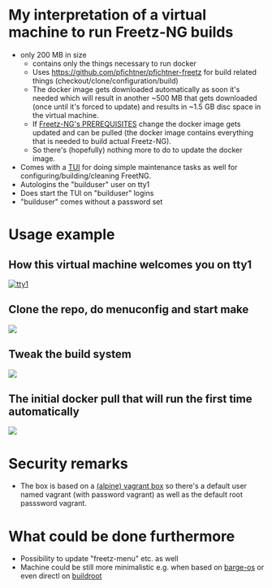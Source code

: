 # My interpretation of a virtual machine to run Freetz-NG builds

- only 200 MB in size
  - contains only the things necessary to run docker
  - Uses https://github.com/pfichtner/pfichtner-freetz for build related things (checkout/clone/configuration/build)
  - The docker image gets downloaded automatically as soon it's needed which will result in another ~500 MB that gets downloaded (once until it's forced to update) and results in ~1.5 GB disc space in the virtual machine. 
  - If [Freetz-NG's PREREQUISITES](https://github.com/Freetz-NG/freetz-ng/blob/master/docs/PREREQUISITES.md) change the docker image gets updated and can be pulled (the docker image contains everything that is needed to build actual Freetz-NG). 
  - So there's (hopefully) nothing more to do to update the docker image. 
- Comes with a [TUI](https://en.wikipedia.org/wiki/Text-based_user_interface) for doing simple maintenance tasks as well for configuring/building/cleaning FreetNG. 
- Autologins the "builduser" user on tty1
- Does start the TUI on "builduser" logins
- "builduser" comes without a password set

# Usage example
## How this virtual machine welcomes you on tty1
[![tty1]([{image-url}](http://pfichtner.github.io/pfichtner-freetz-vagrantbox-asciinema/tty1.png))]([{video-url}](http://pfichtner.github.io/pfichtner-freetz-vagrantbox-asciinema/pfichtner-freetzg-buildsystem-screen0.webm) "Virtual machine startup")

## Clone the repo, do menuconfig and start make
<a href="http://pfichtner.github.io/pfichtner-freetz-vagrantbox-asciinema/initial-clone-menuconfig-start-build.html"><img src="http://pfichtner.github.io/pfichtner-freetz-vagrantbox-asciinema/initial-clone-menuconfig-start-build.png" /></a>

## Tweak the build system
<a href="http://pfichtner.github.io/pfichtner-freetz-vagrantbox-asciinema/tweak-tool.html/"><img src="http://pfichtner.github.io/pfichtner-freetz-vagrantbox-asciinema/tweak-tool.png" /></a>

## The initial docker pull that will run the first time automatically
<a href="http://pfichtner.github.io/pfichtner-freetz-vagrantbox-asciinema/initial-pull.html/"><img src="http://pfichtner.github.io/pfichtner-freetz-vagrantbox-asciinema/initial-pull.png" /></a>

# Security remarks
- The box is based on a [(alpine) vagrant box](https://app.vagrantup.com/generic/boxes/alpine38) so there's a default user named vagrant (with password vagrant) as well as the default root passsword vagrant. 

# What could be done furthermore
- Possibility to update "freetz-menu" etc. as well
- Machine could be still more minimalistic e.g. when based on [barge-os](https://github.com/bargees/barge-os) or even directl on [buildroot](https://buildroot.org/)

